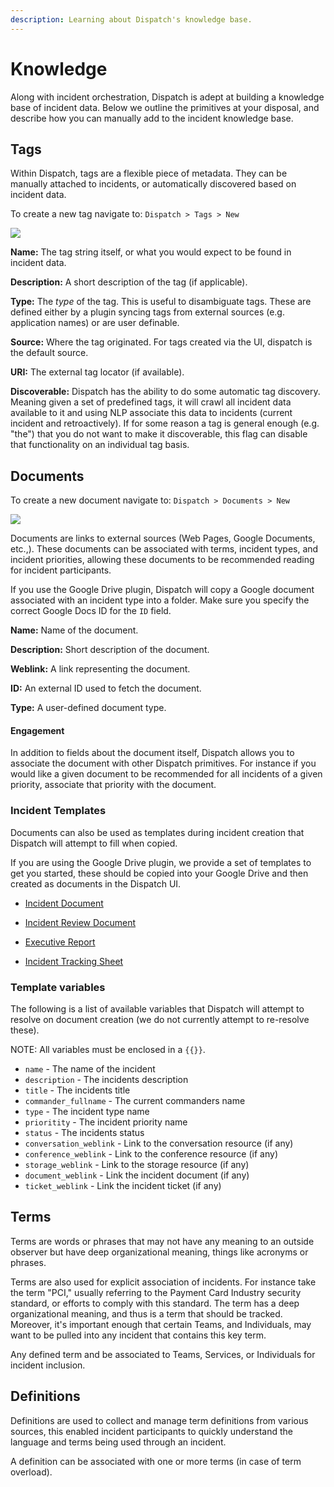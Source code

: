 ```yaml
---
description: Learning about Dispatch's knowledge base.
---
```


# Knowledge

Along with incident orchestration, Dispatch is adept at building a knowledge base of incident data. Below we outline the primitives at your disposal, and describe how you can manually add to the incident knowledge base.

## Tags

Within Dispatch, tags are a flexible piece of metadata. They can be manually attached to incidents, or automatically discovered based on incident data.

To create a new tag navigate to: `Dispatch > Tags > New`

![](../../.gitbook/assets/admin-ui-knowledge-tags.png)

**Name:** The tag string itself, or what you would expect to be found in incident data.

**Description:** A short description of the tag (if applicable).

**Type:** The _type_ of the tag. This is useful to disambiguate tags. These are defined either by a plugin syncing tags from external sources (e.g. application names) or are user definable.

**Source:** Where the tag originated. For tags created via the UI, dispatch is the default source.

**URI:** The external tag locator (if available).

**Discoverable:** Dispatch has the ability to do some automatic tag discovery. Meaning given a set of predefined tags, it will crawl all incident data available to it and using NLP associate this data to incidents (current incident and retroactively). If for some reason a tag is general enough (e.g. "the") that you do not want to make it discoverable, this flag can disable that functionality on an individual tag basis.

## Documents

To create a new document navigate to: `Dispatch > Documents > New`

![](../../.gitbook/assets/admin-ui-knowledge-documents.png)

Documents are links to external sources \(Web Pages, Google Documents, etc.,\). These documents can be associated with terms, incident types, and incident priorities, allowing these documents to be recommended reading for incident participants.

If you use the Google Drive plugin, Dispatch will copy a Google document associated with an incident type into a folder. Make sure you specify the correct Google Docs ID for the `ID` field.

**Name:** Name of the document.

**Description:** Short description of the document.

**Weblink:** A link representing the document.

**ID:** An external ID used to fetch the document.

**Type:** A user-defined document type.

#### Engagement

In addition to fields about the document itself, Dispatch allows you to associate the document with other Dispatch primitives. For instance if you would like a given document to be recommended for all incidents of a given priority, associate that priority with the document.

### Incident Templates

Documents can also be used as templates during incident creation that Dispatch will attempt to fill when copied.

If you are using the Google Drive plugin, we provide a set of templates to get you started, these should be copied into your Google Drive and then created as documents in the Dispatch UI.

- [Incident Document](https://docs.google.com/document/d/1fv--CrGpWJJ4nyPR0N0hq4JchHJPuqsXN4azE9CGQiE)

- [Incident Review Document](https://docs.google.com/document/d/1-VwcEpVVdymoojdUg9e5XP8QGam0-B5Djxh-guuPpEc)

- [Executive Report](https://docs.google.com/document/d/1dab6k14p5ageo5B_d1YlB_zS9hMGHDMXy9RUbIZous4)

- [Incident Tracking Sheet](https://docs.google.com/spreadsheets/d/1Odk4KlL7uMF_yd7OvTOCaPWmtTA_WzFBIA4lMeU5cGY)

### Template variables

The following is a list of available variables that Dispatch will attempt to resolve on document creation (we do not currently attempt to re-resolve these).

NOTE: All variables must be enclosed in a `{{}}`.

- `name` - The name of the incident
- `description` - The incidents description
- `title` - The incidents title
- `commander_fullname` - The current commanders name
- `type` - The incident type name
- `prioritity` - The incident priority name
- `status` - The incidents status
- `conversation_weblink` - Link to the conversation resource (if any)
- `conference_weblink` - Link to the conference resource (if any)
- `storage_weblink` - Link to the storage resource (if any)
- `document_weblink` - Link the incident document (if any)
- `ticket_weblink` - Link the incident ticket (if any)

## Terms

Terms are words or phrases that may not have any meaning to an outside observer but have deep organizational meaning, things like acronyms or phrases.

Terms are also used for explicit association of incidents. For instance take the term "PCI," usually referring to the Payment Card Industry security standard, or efforts to comply with this standard. The term has a deep organizational meaning, and thus is a term that should be tracked. Moreover, it's important enough that certain Teams, and Individuals, may want to be pulled into any incident that contains this key term.

Any defined term and be associated to Teams, Services, or Individuals for incident inclusion.

## Definitions

Definitions are used to collect and manage term definitions from various sources, this enabled incident participants to quickly understand the language and terms being used through an incident.

A definition can be associated with one or more terms \(in case of term overload\).
